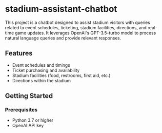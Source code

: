 # stadium-assistant-chatbot

This project is a chatbot designed to assist stadium visitors with queries related to event schedules, ticketing, stadium facilities, directions, and real-time game updates. It leverages OpenAI's GPT-3.5-turbo model to process natural language queries and provide relevant responses.

## Features

- Event schedules and timings
- Ticket purchasing and availability
- Stadium facilities (food, restrooms, first aid, etc.)
- Directions within the stadium


## Getting Started

### Prerequisites

- Python 3.7 or higher
- OpenAI API key


  
